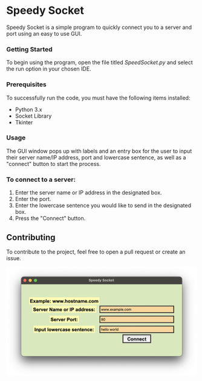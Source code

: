 # Speedy Socket

Speedy Socket is a simple program to quickly connect you to a server and port using an easy to use GUI.

### Getting Started

To begin using the program, open the file titled *SpeedSocket.py* and select the run option in your chosen IDE. 

### Prerequisites

To successfully run the code, you must have the following items installed:
- Python 3.x 
- Socket Library
- Tkinter 

### Usage

The GUI window pops up with labels and an entry box for the user to input their server name/IP address, port and lowercase sentence, as well as a "connect" button to start the process. 

### To connect to a server: 
1. Enter the server name or IP address in the designated box.
2. Enter the port.
3. Enter the lowercase sentence you would like to send in the designated box.
4. Press the "Connect" button.

## Contributing

To contribute to the project, feel free to open a pull request or create an issue. 

![Speedy Socket](./image.png)